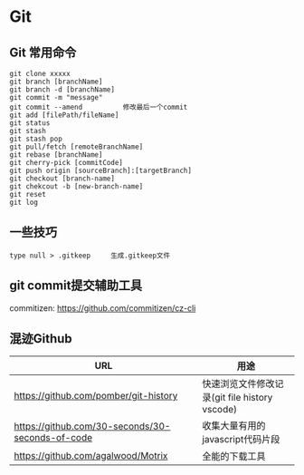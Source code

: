 # Git 

## Git 常用命令
    
    git clone xxxxx
    git branch [branchName]
    git branch -d [branchName]
    git commit -m "message"
    git commit --amend          修改最后一个commit
    git add [filePath/fileName]
    git status
    git stash
    git stash pop
    git pull/fetch [remoteBranchName]
    git rebase [branchName]
    git cherry-pick [commitCode]
    git push origin [sourceBranch]:[targetBranch]
    git checkout [branch-name]
    git chekcout -b [new-branch-name]
    git reset
    git log
    

## 一些技巧
    type null > .gitkeep     生成.gitkeep文件

## git commit提交辅助工具

commitizen: <https://github.com/commitizen/cz-cli>

## 混迹Github

| URL                                              | 用途                                          |
|--------------------------------------------------|-----------------------------------------------|
| https://github.com/pomber/git-history            | 快速浏览文件修改记录(git file history vscode) |
| https://github.com/30-seconds/30-seconds-of-code | 收集大量有用的javascript代码片段              |
| https://github.com/agalwood/Motrix               | 全能的下载工具                                |
